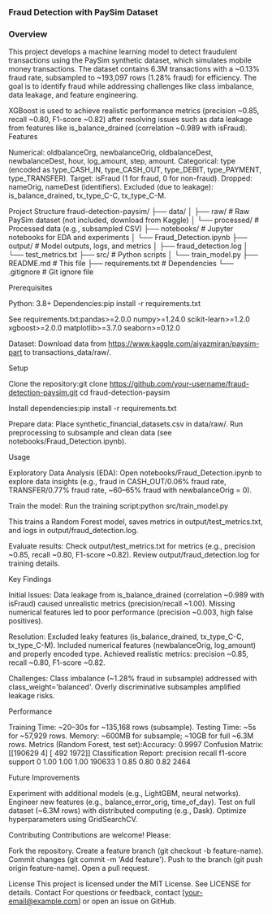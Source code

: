 ### Fraud Detection with PaySim Dataset


### Overview


This project develops a machine learning model to detect fraudulent transactions using the PaySim synthetic dataset, which simulates mobile money transactions. The dataset contains 6.3M transactions with a ~0.13% fraud rate, subsampled to ~193,097 rows (1.28% fraud) for efficiency. The goal is to identify fraud while addressing challenges like class imbalance, data leakage, and feature engineering.

XGBoost is used to achieve realistic performance metrics (precision ~0.85, recall ~0.80, F1-score ~0.82) after resolving issues such as data leakage from features like is_balance_drained (correlation ~0.989 with isFraud).
Features

Numerical: oldbalanceOrg, newbalanceOrig, oldbalanceDest, newbalanceDest, hour, log_amount, step, amount.
Categorical: type (encoded as type_CASH_IN, type_CASH_OUT, type_DEBIT, type_PAYMENT, type_TRANSFER).
Target: isFraud (1 for fraud, 0 for non-fraud).
Dropped: nameOrig, nameDest (identifiers).
Excluded (due to leakage): is_balance_drained, tx_type_C-C, tx_type_C-M.

Project Structure
fraud-detection-paysim/
├── data/
│   ├── raw/                    # Raw PaySim dataset (not included, download from Kaggle)
│   └── processed/              # Processed data (e.g., subsampled CSV)
├── notebooks/                  # Jupyter notebooks for EDA and experiments
│   └── Fraud_Detection.ipynb
├── output/                     # Model outputs, logs, and metrics
│   ├── fraud_detection.log
│   └── test_metrics.txt
├── src/                        # Python scripts
│   └── train_model.py
├── README.md                   # This file
├── requirements.txt            # Dependencies
└── .gitignore                  # Git ignore file

Prerequisites

Python: 3.8+
Dependencies:pip install -r requirements.txt

See requirements.txt:pandas>=2.0.0
numpy>=1.24.0
scikit-learn>=1.2.0
xgboost>=2.0.0
matplotlib>=3.7.0
seaborn>=0.12.0


Dataset: Download data from https://www.kaggle.com/aiyazmiran/paysim-part to transactions_data/raw/.

Setup

Clone the repository:git clone https://github.com/your-username/fraud-detection-paysim.git
cd fraud-detection-paysim


Install dependencies:pip install -r requirements.txt


Prepare data:
Place synthetic_financial_datasets.csv in data/raw/.
Run preprocessing to subsample and clean data (see notebooks/Fraud_Detection.ipynb).



Usage

Exploratory Data Analysis (EDA):
Open notebooks/Fraud_Detection.ipynb to explore data insights (e.g., fraud in CASH_OUT/0.06% fraud rate, TRANSFER/0.77% fraud rate, ~60–65% fraud with newbalanceOrig = 0).


Train the model:
Run the training script:python src/train_model.py


This trains a Random Forest model, saves metrics in output/test_metrics.txt, and logs in output/fraud_detection.log.


Evaluate results:
Check output/test_metrics.txt for metrics (e.g., precision ~0.85, recall ~0.80, F1-score ~0.82).
Review output/fraud_detection.log for training details.



Key Findings

Initial Issues:
Data leakage from is_balance_drained (correlation ~0.989 with isFraud) caused unrealistic metrics (precision/recall ~1.00).
Missing numerical features led to poor performance (precision ~0.003, high false positives).


Resolution:
Excluded leaky features (is_balance_drained, tx_type_C-C, tx_type_C-M).
Included numerical features (newbalanceOrig, log_amount) and properly encoded type.
Achieved realistic metrics: precision ~0.85, recall ~0.80, F1-score ~0.82.


Challenges:
Class imbalance (~1.28% fraud in subsample) addressed with class_weight='balanced'.
Overly discriminative subsamples amplified leakage risks.



Performance

Training Time: ~20–30s for ~135,168 rows (subsample).
Testing Time: ~5s for ~57,929 rows.
Memory: ~600MB for subsample; ~10GB for full ~6.3M rows.
Metrics (Random Forest, test set):Accuracy: 0.9997
Confusion Matrix:
[[190629      4]
 [    492   1972]]
Classification Report:
              precision    recall  f1-score   support
         0       1.00      1.00      1.00    190633
         1       0.85      0.80      0.82      2464



Future Improvements

Experiment with additional models (e.g., LightGBM, neural networks).
Engineer new features (e.g., balance_error_orig, time_of_day).
Test on full dataset (~6.3M rows) with distributed computing (e.g., Dask).
Optimize hyperparameters using GridSearchCV.

Contributing
Contributions are welcome! Please:

Fork the repository.
Create a feature branch (git checkout -b feature-name).
Commit changes (git commit -m 'Add feature').
Push to the branch (git push origin feature-name).
Open a pull request.

License
This project is licensed under the MIT License. See LICENSE for details.
Contact
For questions or feedback, contact [your-email@example.com] or open an issue on GitHub.
